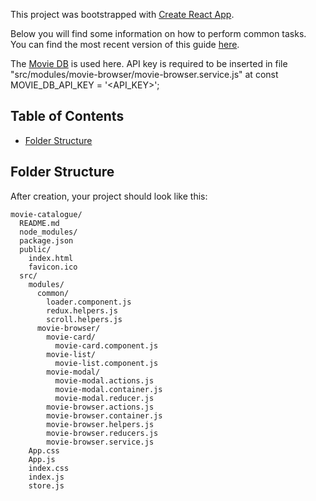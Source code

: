 This project was bootstrapped with [Create React App](https://github.com/facebookincubator/create-react-app).

Below you will find some information on how to perform common tasks.<br>
You can find the most recent version of this guide [here](https://github.com/facebookincubator/create-react-app/blob/master/packages/react-scripts/template/README.md).


The [Movie DB](https://www.themoviedb.org/account/signup) is used here. API key is required to be inserted in file "src/modules/movie-browser/movie-browser.service.js" at 
const MOVIE_DB_API_KEY = '<API_KEY>';


## Table of Contents

- [Folder Structure](#folder-structure)

## Folder Structure

After creation, your project should look like this:

```
movie-catalogue/
  README.md
  node_modules/
  package.json
  public/
    index.html
    favicon.ico
  src/
    modules/
      common/
        loader.component.js
        redux.helpers.js
        scroll.helpers.js
      movie-browser/
        movie-card/
          movie-card.component.js
        movie-list/
          movie-list.component.js
        movie-modal/
          movie-modal.actions.js
          movie-modal.container.js
          movie-modal.reducer.js
        movie-browser.actions.js
        movie-browser.container.js
        movie-browser.helpers.js
        movie-browser.reducers.js
        movie-browser.service.js
    App.css
    App.js
    index.css
    index.js
    store.js
```
